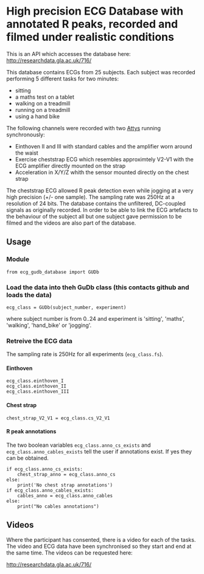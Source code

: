 # High precision ECG Database with annotated R peaks, recorded and filmed under realistic conditions

This is an API which accesses the database here: http://researchdata.gla.ac.uk/716/

This database contains ECGs from 25 subjects. Each subject was recorded performing 5 different tasks for two minutes:
   * sitting
   * a maths test on a tablet
   * walking on a treadmill
   * running on a treadmill
   * using a hand bike

The following channels were recorded with two [Attys](https://www.attys.tech/) running synchronously:
   * Einthoven II and III with standard cables and the amplifier worn around the waist
   * Exercise cheststrap ECG which resembles approximtely V2-V1 with the ECG amplifier directly mounted on the strap
   * Acceleration in X/Y/Z whith the sensor mounted directly on the chest strap
   
The cheststrap ECG allowed R peak detection even while jogging at a very high precision (+/- one sample). The sampling rate was 250Hz at a resolution of 24 bits. The database contains the unfiltered, DC-coupled signals as originally recorded. In order to be able to link the ECG artefacts to the behaviour of the subject all but one subject gave permission to be filmed and the videos are also part of the database.

## Usage

### Module
```
from ecg_gudb_database import GUDb
```

### Load the data into theh GuDb class (this contacts github and loads the data)
```
ecg_class = GUDb(subject_number, experiment)
```
where subject number is from 0..24 and experiment is 'sitting', 'maths', 'walking', 'hand_bike' or 'jogging'.


### Retreive the ECG data
The sampling rate is 250Hz for all experiments (`ecg_class.fs`).

#### Einthoven
```
ecg_class.einthoven_I
ecg_class.einthoven_II
ecg_class.einthoven_III
```

#### Chest strap
```
chest_strap_V2_V1 = ecg_class.cs_V2_V1
```

#### R peak annotations

The two boolean variables `ecg_class.anno_cs_exists` and `ecg_class.anno_cables_exists`
tell the user if annotations exist. If yes they can be obtained.

```
if ecg_class.anno_cs_exists:
    chest_strap_anno = ecg_class.anno_cs
else:
    print('No chest strap annotations')
if ecg_class.anno_cables_exists:
    cables_anno = ecg_class.anno_cables
else:
    print("No cables annotations")
```


## Videos

Where the participant has consented, there is a video for each of the tasks. The video and ECG data have been synchronised so they start and end at the same time. The videos can be requested here:

http://researchdata.gla.ac.uk/716/
